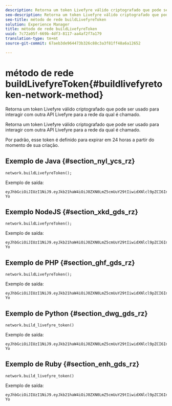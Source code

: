 ```yaml
---
description: Retorna um token Livefyre válido criptografado que pode ser usado para interagir com outra API Livefyre para a rede da qual é chamado.
seo-description: Retorna um token Livefyre válido criptografado que pode ser usado para interagir com outra API Livefyre para a rede da qual é chamado.
seo-title: método de rede buildLivefyreToken
solution: Experience Manager
title: método de rede buildLivefyreToken
uuid: 7c72a05f-669b-4df3-8117-aa4af2f7a179
translation-type: tm+mt
source-git-commit: 67aeb3de964473b326c88c3a3f81ff48a6a12652

---
```



# método de rede buildLivefyreToken{#buildlivefyretoken-network-method}

Retorna um token Livefyre válido criptografado que pode ser usado para interagir com outra API Livefyre para a rede da qual é chamado.

Retorna um token Livefyre válido criptografado que pode ser usado para interagir com outra API Livefyre para a rede da qual é chamado.

Por padrão, esse token é definido para expirar em 24 horas a partir do momento de sua criação.

## Exemplo de Java {#section_nyl_ycs_rz}

```
network.buildLivefyreToken(); 
```

Exemplo de saída:

```
eyJhbGciOiJIUzI1NiJ9.eyJkb21haW4iOiJ0ZXN0LmZ5cmUuY29tIiwidXNlcl9pZCI6InN5c3RlbSIsImRpc3BsYXlfbmFtZSI6InN5c3RlbSIsImV4cGlyZXMiOjEzOTY2NTUwODN9.33GuJF_ou2O6CCV22Y3PlLUgP2Igy9vAXfmLONkt-Yo
```

## Exemplo NodeJS {#section_xkd_gds_rz}

```
network.buildLivefyreToken(); 
```

Exemplo de saída:

```
eyJhbGciOiJIUzI1NiJ9.eyJkb21haW4iOiJ0ZXN0LmZ5cmUuY29tIiwidXNlcl9pZCI6InN5c3RlbSIsImRpc3BsYXlfbmFtZSI6InN5c3RlbSIsImV4cGlyZXMiOjEzOTY2NTUwODN9.33GuJF_ou2O6CCV22Y3PlLUgP2Igy9vAXfmLONkt-Yo
```

## Exemplo de PHP {#section_ghf_gds_rz}

```
network.buildLivefyreToken(); 
```

Exemplo de saída:

```
eyJhbGciOiJIUzI1NiJ9.eyJkb21haW4iOiJ0ZXN0LmZ5cmUuY29tIiwidXNlcl9pZCI6InN5c3RlbSIsImRpc3BsYXlfbmFtZSI6InN5c3RlbSIsImV4cGlyZXMiOjEzOTY2NTUwODN9.33GuJF_ou2O6CCV22Y3PlLUgP2Igy9vAXfmLONkt-Yo 
```

## Exemplo de Python {#section_dwg_gds_rz}

```
network.build_livefyre_token() 
```

Exemplo de saída:

```
eyJhbGciOiJIUzI1NiJ9.eyJkb21haW4iOiJ0ZXN0LmZ5cmUuY29tIiwidXNlcl9pZCI6InN5c3RlbSIsImRpc3BsYXlfbmFtZSI6InN5c3RlbSIsImV4cGlyZXMiOjEzOTY2NTUwODN9.33GuJF_ou2O6CCV22Y3PlLUgP2Igy9vAXfmLONkt-Yo 
```

## Exemplo de Ruby {#section_enh_gds_rz}

```
network.build_livefyre_token() 
```

Exemplo de saída:

```
eyJhbGciOiJIUzI1NiJ9.eyJkb21haW4iOiJ0ZXN0LmZ5cmUuY29tIiwidXNlcl9pZCI6InN5c3RlbSIsImRpc3BsYXlfbmFtZSI6InN5c3RlbSIsImV4cGlyZXMiOjEzOTY2NTUwODN9.33GuJF_ou2O6CCV22Y3PlLUgP2Igy9vAXfmLONkt-Yo 
```

